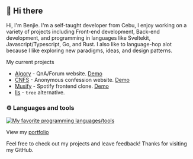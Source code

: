 ## 👋 Hi there

Hi, I'm Benjie. I'm a self-taught developer from Cebu, 
I enjoy working on a variety of projects including Front-end development,
Back-end development, and programming in languages like Sveltekit, Javascript/Typescript, Go, and Rust.
I also like to language-hop alot because I like exploring new paradigms, ideas, and design patterns.

My current projects
- [Algory](https://github.com/mystique09/algory) - QnA/Forum website. [Demo](https://algory.pages.dev/)
- [CNFS](https://github.com/mystique09/confessit) - Anonymous confession website. [Demo](https://cnfs.vercel.app/)
- [Musify](https://github.com/mystique09/musify) - Spotify frontend clone. [Demo](https://musify-puce.vercel.app/)
- [lls](https://github.com/mystique09/lls-clap) - `tree` alternative.

### ⚙️ Languages and tools
[![My favorite programming languages/tools](https://skillicons.dev/icons?i=js,ts,nodejs,html,css,go,rust,scss,tailwindcss,svelte)](https://skillicons.dev)

View my [portfolio](https://bnjcodex.xyz)

Feel free to check out my projects and leave feedback! Thanks for visiting my GitHub.
